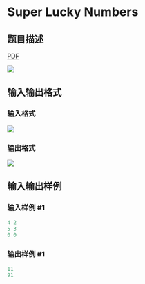 # Super Lucky Numbers

## 题目描述

[problemUrl]: https://uva.onlinejudge.org/index.php?option=com_onlinejudge&Itemid=8&category=19&page=show_problem&problem=1663

[PDF](https://uva.onlinejudge.org/external/107/p10722.pdf)

![](https://cdn.luogu.com.cn/upload/vjudge_pic/UVA10722/e7c9d4716d62adf2ecca67ccd89abe1e2d2824a8.png)

## 输入输出格式

### 输入格式

![](https://cdn.luogu.com.cn/upload/vjudge_pic/UVA10722/e59fb09544adad4fc4be1d59efb2ded1bdbe39ab.png)

### 输出格式

![](https://cdn.luogu.com.cn/upload/vjudge_pic/UVA10722/4251cc18fbc99bc539b46cda40ee76e5a7ffefd6.png)

## 输入输出样例

### 输入样例 #1

```cpp
4 2
5 3
0 0
```


### 输出样例 #1

```cpp
11
91
```


